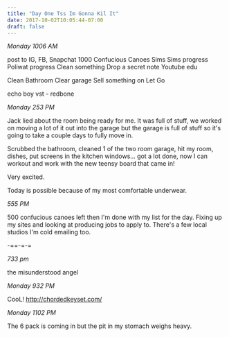 ```yaml
---
title: "Day One Tss Im Gonna Kil It"
date: 2017-10-02T10:05:44-07:00
draft: false
---
```



*Monday 1006 AM*

post to IG, FB, Snapchat
1000 Confucious Canoes
Sims Sims progress
Poliwat progress
Clean something
Drop a secret note
Youtube edu


Clean Bathroom
Clear garage
Sell something on Let Go






echo boy vst - redbone

*Monday 253 PM*

Jack lied about the room being ready for me. It was full of stuff, we worked on moving a lot of it out into the garage but the garage is full of stuff so it's going to take a couple days to fully move in.  

Scrubbed the bathroom, cleaned 1 of the two room garage, hit my room, dishes, put screens in the kitchen windows...
got a lot done, now I can workout and work with the new teensy board that came in!

Very excited.

Today is possible because of my most comfortable underwear.

*555 PM*

500 confucious canoes left then I'm done with my list for the day. Fixing up my sites and looking at producing jobs to apply to. There's a few local studios I'm cold emailing too.

-==-=-=

*733 pm*

the misunderstood angel


*Monday 932 PM*

CooL!
http://chordedkeyset.com/


*Monday 1102 PM*

The 6 pack is coming in but the pit in my stomach weighs heavy.
